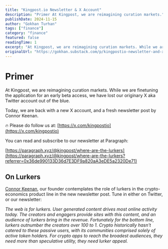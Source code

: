```yaml
---
title: "Kingpost.io Newsletter & X Account"
description: "Primer At Kingpost, we are reimagining curation markets."
publishDate: 2024-11-15
author: "Gokhan Turhan"
tags: ["finance"]
category: "finance"
featured: false
readingTime: 1
excerpt: "At Kingpost, we are reimagining curation markets. While we are finetuning the application for an early beta access, we have lost our originary X aka Twitter account out of the blue. Today, we are back with a new X account and a fresh newsletter post."
originalUrl: "https://gokhan.substack.com/p/kingpostio-newsletter-and-x-account"
---
```


# Primer

At Kingpost, we are reimagining curation markets. While we are finetuning the application for an early beta access, we have lost our originary X aka Twitter account out of the blue.

Today, we are back with a new X account, and a fresh newsletter post by Connor Keenan.

🔥 Please do follow us at: [https://x.com/kingpostio](https://x.com/kingpostio)

You can read and subscribe to our newsletter at Paragraph:

[https://paragraph.xyz/@kingpost/where-are-the-lurkers](https://paragraph.xyz/@kingpost/where-are-the-lurkers?referrer=0x36de990133D36d7E3DF9a820aA3eDE5a2320De71)

## On Lurkers

[Connor Keenan](https://x.com/connorkeenan/status/1857212340909044199), our founder contemplates the role of lurkers in the crypto-economics product line in the new newsletter post. Tune in either on Twitter, or our newsletter:

*The web is for lurkers. User generated content drives most online activity today. The creators and engagers provide sites with this content, and an audience of lurkers bring in the revenue. Fortunately for the bottom line, lurkers outnumber the creators over 100 to 1. Crypto historically hasn't catered to these passive users, with its communities comprised solely of active token holders. For crypto apps to reach the broadest audiences, they need more than speculative utility, they need lurker appeal.*